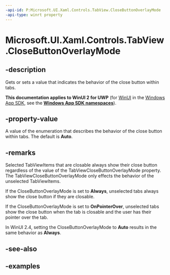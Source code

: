 ```yaml
---
-api-id: P:Microsoft.UI.Xaml.Controls.TabView.CloseButtonOverlayMode
-api-type: winrt property
---
```


# Microsoft.UI.Xaml.Controls.TabView.CloseButtonOverlayMode

<!--
public Microsoft.UI.Xaml.Controls.TabViewCloseButtonOverlayMode CloseButtonOverlayMode { get; set; }
-->


## -description

Gets or sets a value that indicates the behavior of the close button within tabs.

**This documentation applies to WinUI 2 for UWP** (for [WinUI](/windows/apps/winui/winui3/) in the [Windows App SDK](/windows/apps/windows-app-sdk/), see the **[Windows App SDK namespaces](/windows/windows-app-sdk/api/winrt/)**).

## -property-value

A value of the enumeration that describes the behavior of the close button within tabs. The default is **Auto**.

## -remarks

Selected TabViewItems that are closable always show their close button regardless of the value of the TabViewCloseButtonOverlayMode property. The TabViewCloseButtonOverlayMode only effects the behavior of the unselected TabViewItems. 

If the CloseButtonOverlayMode is set to **Always**, unselected tabs always show the close button if they are closable.

If the CloseButtonOverlayMode is set to **OnPointerOver**, unselected tabs show the close button when the tab is closable and the user has their pointer over the tab. 

In WinUI 2.4, setting the CloseButtonOverlayMode to **Auto** results in the same behavior as **Always**.

## -see-also

## -examples


